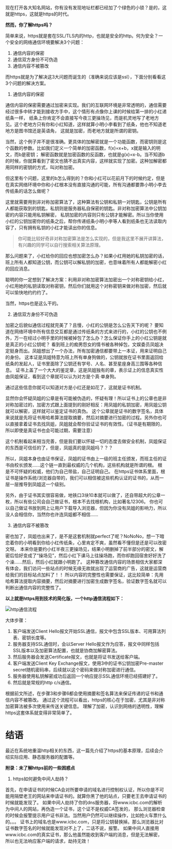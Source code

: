 
现在打开各大知名网站，你有没有发现地址栏都已经加了个绿色的小锁？是的，这就是https，这就是https的时代。

**然而，你了解https吗？**

简单来说，https就是套在SSL/TLS内的http，也就是安全的http。何为安全？一个安全的网络通信环境要解决3个问题：

1. 通信内容的保密
2. 通信双方身份不可伪造
3. 通信内容不被篡改


而https就是为了解决这3大问题而诞生的（准确来说应该是ssl），下面分别看看这3个问题的解决方案。

1. 通信内容的保密

通信内容的保密需要通过加密来实现。我们的互联网环境是非常透明的，通信需要经过很多中转才能到接收方手中，这个情形有点像你上课的时候给第一排的小红递纸条一样，
纸条上你肯定不会直接写今夜三更操场见，而是机灵地写了老地方见。这个老地方只有你和小红知道，这样就算小明小李看到了纸条，他也不知道老地方是图书馆还是英语角，
这就是加密，而老地方就是所谓的密钥。

当然，这个例子并不是很准确。更具体的加解密就是一个功能函数，而密钥则是这个函数的参数。比如我们定义一个简单的加密函数，f(x)=x+b，x就是输入的明文，而b是密钥；
解密函数就是加密函数的反函数，也就是g(x)=x-b。当不知道b的时候，你就算看到了密文也猜不出真实内容，这样就实现了加密。这种加解密都用同样的密钥的方式，叫对称加密。

但这里有个问题，这里的b怎么得到的？你和小红可以花前月下的时候约定，但是在真实网络环境中你和小红根本没有直接沟通的可能，所有沟通都要靠小明小李去传纸条的话怎么做呢？

这里就需要用到非对称加密算法了，这种算法有公钥和私钥一对钥匙，公钥是所有人都能获取到的钥匙，私钥则是服务器私自保密的钥匙。非对称加密算法中公钥加密的内容只能用私钥解密，
私钥加密的内容则只有公钥才能解密。所以当你使用小红的公钥加密你的纸条之后，帮你传递纸条小明小李等人看到纸条也无法读取内容了，只有拥有私钥的小红才能读出你的信息。

> 你可能比较好奇非对称加密算法是怎么实现的，但是我这里不展开讲算法，有兴趣的同学可以自行搜索相关算法原理。

那么问题来了，小红给你的回应也想加密怎么办？如果小红用她的私钥加密的话，班上所有人都知道公钥，而公钥可以解私钥的加密，也意味着所有人都能解密小红的回应消息。

聪明的你一定想到了解决方案：利用非对称加密算法加密出一个对称密钥给小红，小红用她的私钥读取对称密钥，然后你们就用这个对称密钥来做对称加密，然后就可以愉快地约约约了。

当然，https也是这么干的。



2. 通信双方身份不可伪造

加密之后貌似通信过程就完美了？且慢，小红的公钥是怎么公告天下的呢？
要知道在网络环境中所有信息交互都是通过传纸条的方式来进行的，小红的公钥也不例外，万一在经过小明手里的时候被掉包了怎么办？怎么保证你手上的小红公钥是就是真正的小红公钥呢？
看到班上的痴男怨女的情书被各种掉包，文娱委员凤姐决定挺身而出。凤姐想出了一个办法，所有加密通信都要带上一本证，用来证明自己的身份。
这本证是凤姐特意为班上所有单身狗做的，公钥就放在证书里面返回给纸条的发起人，证书里面除了公钥还有学号、人名、甚至星座身高三围等各种信息。
证书上盖了一个大大的鉴定章，这是凤姐独有的章，表示证上的信息真实性由凤姐保证，看到这个章就可以认为对方是个真·单身狗。

通过这些信息你就可以知道对方是小红还是如花了，这就是证书机制。

显然你会怀疑凤姐的公章是有可能被伪造的，怀疑有理！所以证书上的公章也是非对称加密过的，加密方式跟上面提到的刚好相反：用凤姐的私钥加密，用凤姐公钥就可以解密，这样就可以鉴定证书的真伪。
这个公章就是证书的数字签名，具体来说就是先将证书用哈希算法提取摘要，然后对摘要进行加密的过程。另外你也可以直接拿着证书去找凤姐，凤姐就会帮你验证证书的有效性。（证书是有期限的，所以即使是真证书也会可能过期，需要注意）

这个机制看起来相当完善，但是我们要以怀疑一切的态度去做安全机制，凤姐保证的东西是可信任的了，但是，凤姐真的是凤姐吗？？？

所以，凤姐本身也由证书保证，凤姐的证书由上一级的班主任颁发，而班主任的证书由校长颁发……这个链一直到最权威的几个机构，这些机构就是所谓的根。
根是不可怀疑的权威，他们为自己带盐，自己证明自己。
在https证书体系里面，根证书是操作系统/浏览器自带的，我们可以相信被这些机构认证的证书的，从而一层一层推导到凤姐这一个级别。

另外，由于证书其实很容易做，地铁口3块10本就可以做了，还自带超大的公章一枚，所以有些公司会自己做证书，根本不去找根机构，比如著名12306。
你也可以自己做证书放到网上让用户下载导入浏览器，但因为你没有凤姐的影响力，所以没人会相信你，当然你也许连凤姐都不相信……



3. 通信内容不被篡改

密也加了，凤姐也出来了，是不是这套机制就perfect了呢？NoNoNo，想一下暗恋着你的小明看到你给小红传纸条，心里肯定不爽，虽然看不懂但是还是可以改密文呀。
本来你是要约小红半夜三更操场见，结果小明删掉了前半部分的密文，解密后恰好变成了“操场见”，然后小红下课马上往操场跑，而你却跑回宿舍好好洗了个澡……然后，然后小红就跟小明跑了。
这种篡改通信内容的场景相信大家都深有体会，我们访问一些站点的时候无缘无故就出现了运营商的广告，这就是运营商给我们的目标站点加料了！！
所以内容的完整性也需要保证，这比较简单：先用哈希算法提取内容摘要，然后对摘要进行加密生成数字签名，验证数字签名就可以判断出通信内容的完整性了。


**以上就是https用到技术的简化版，一个http通信流程如下：**

![http通信流程]()

大体步骤：

1. 客户端发送Client Hello报文开始SSL通信，报文中包含SSL版本、可用算法列表、密钥长度等。
2. 服务器支持SSL通信时，会以Server Hello报文作为应答，报文中同样包括SSL版本以及加密算法配置，也就是协商加解密算法。
3. 然后服务器会发送Certificate报文，也就是将证书发送给客户端。
4. 客户端发送Client Key Exchange报文，使用3中的证书公钥加密Pre-master secret随机密码串，后续就以这个密码来做对称加密进行通信。
5. 服务器使用私钥解密成功后返回一个响应提示SSL通信环境已经搭建好了。
6. 然后就是常规的http c/s通信。

根据前文所述，在步骤3和步骤6都会使用摘要和签名算法来保证传递的证书和通信内容不被篡改。
通过这个流程可以看出，https的核心在于加密，尤其是非对称加密算法被多次使用来传送关键信息。
理解了加密，认识到网络的透明性，理解https这套体系就变得非常简单了。

# 结语

最近在系统地重温http相关的东西，这一篇先介绍了https的基本原理，后续会介绍实际应用、静态服务器的配置等。


**附录：未了解https前的一些困惑点**

1. https如何避免中间人劫持？

首先，在申请证书的时候CA会对所要申请的域名进行控制权认证，所以你是不可能用隔壁老王的网站来申请证书的。就算你黑了他的站点，只要老王去申请证书的时候就能发现了。
如果中间人劫持了你的dns服务器，将www.icbc.com的解析为中间人的网站，再伪造一个证书，这个证不是权威CA签发的，
那么浏览器检查的时候会报警提示用户证书非法。当然用户仍然可以继续操作，比如抢火车票什么的。。。
证书上的域名也是www.icbc.com，只是将公钥替换掉。那么浏览器比对证书数字签名的时候就能发现对不上了，二话不说，报警。
如果中间人直接用www.icbc.com的真实证书，那么他虽然能收到客户端的消息，但是无法解密，所以也无法响应客户端的请求，劫持无效！








